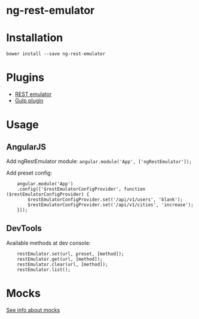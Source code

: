 ng-rest-emulator
===========

# Installation

    bower install --save ng-rest-emulator

# Plugins

* [REST emulator](https://github.com/temrdm/rest-emulator)
* [Gulp plugin](https://github.com/temrdm/gulp-rest-emulator)

# Usage

## AngularJS

Add ngRestEmulator module: `angular.module('App', ['ngRestEmulator']);`

Add preset config:
```
    angular.module('App')
    .config(['$restEmulatorConfigProvider', function ($restEmulatorConfigProvider) {
        $restEmulatorConfigProvider.set('/api/v1/users', 'blank');
        $restEmulatorConfigProvider.set('/api/v1/cities', 'increase');
    }]);
```

## DevTools

Available methods at dev console:

```
    restEmulator.set(url, preset, [method]);
    restEmulator.get(url, [method]);
    restEmulator.clear(url, [method]);
    restEmulator.list();
```

# Mocks

[See info about mocks](https://github.com/temrdm/rest-emulator#mock)
